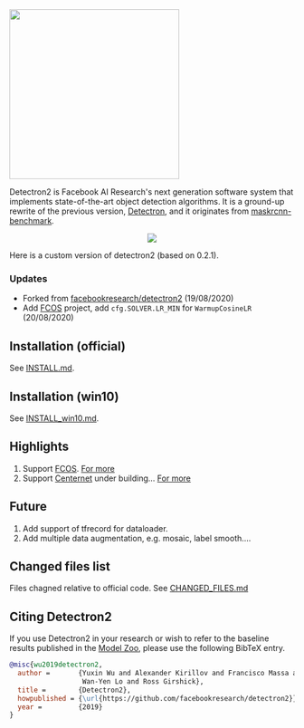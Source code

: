 <img src=".github/Detectron2-Logo-Horz.svg" width="300" >

Detectron2 is Facebook AI Research's next generation software system
that implements state-of-the-art object detection algorithms.
It is a ground-up rewrite of the previous version,
[Detectron](https://github.com/facebookresearch/Detectron/),
and it originates from [maskrcnn-benchmark](https://github.com/facebookresearch/maskrcnn-benchmark/).

<div align="center">
  <img src="https://user-images.githubusercontent.com/1381301/66535560-d3422200-eace-11e9-9123-5535d469db19.png"/>
</div>

Here is a custom version of detectron2 (based on 0.2.1).

### Updates
* Forked from [facebookresearch/detectron2](https://github.com/facebookresearch/detectron2) (19/08/2020)
* Add [FCOS](https://arxiv.org/abs/1904.01355) project, add `cfg.SOLVER.LR_MIN` for `WarmupCosineLR` (20/08/2020)


## Installation (official)

See [INSTALL.md](INSTALL.md).

## Installation (win10)

See [INSTALL_win10.md](INSTALL_win10.md).

## Highlights

1. Support [FCOS](https://arxiv.org/abs/1904.01355). [For more](projects/FCOS/fcos)
2. Support [Centernet](https://arxiv.org/abs/1904.07850) under building... [For more](projects/FCOS/centernet) 

## Future
1. Add support of tfrecord for dataloader.
2. Add multiple data augmentation, e.g. mosaic, label smooth....

## Changed files list

Files chagned relative to official code. See [CHANGED_FILES.md](CHANGED_FILES.md)

## Citing Detectron2

If you use Detectron2 in your research or wish to refer to the baseline results published in the [Model Zoo](MODEL_ZOO.md), please use the following BibTeX entry.

```BibTeX
@misc{wu2019detectron2,
  author =       {Yuxin Wu and Alexander Kirillov and Francisco Massa and
                  Wan-Yen Lo and Ross Girshick},
  title =        {Detectron2},
  howpublished = {\url{https://github.com/facebookresearch/detectron2}},
  year =         {2019}
}
```
